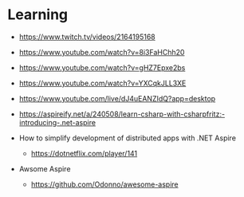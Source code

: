 # Learning

*   https://www.twitch.tv/videos/2164195168

*   https://www.youtube.com/watch?v=8i3FaHChh20

*   https://www.youtube.com/watch?v=gHZ7Epxe2bs

*   https://www.youtube.com/watch?v=YXCqkJLL3XE

*   https://www.youtube.com/live/dJ4uEANZIdQ?app=desktop

*   https://aspireify.net/a/240508/learn-csharp-with-csharpfritz:-introducing-.net-aspire

*   How to simplify development of distributed apps with .NET Aspire

    *   https://dotnetflix.com/player/141

*   Awsome Aspire

    *   https://github.com/Odonno/awesome-aspire

